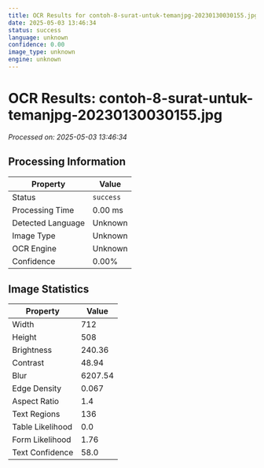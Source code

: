 ```yaml
---
title: OCR Results for contoh-8-surat-untuk-temanjpg-20230130030155.jpg
date: 2025-05-03 13:46:34
status: success
language: unknown
confidence: 0.00
image_type: unknown
engine: unknown
---
```


# OCR Results: contoh-8-surat-untuk-temanjpg-20230130030155.jpg
*Processed on: 2025-05-03 13:46:34*

## Processing Information

| Property | Value |
| -------- | ----- |
| Status | `success` |
| Processing Time | 0.00 ms |
| Detected Language | Unknown |
| Image Type | Unknown |
| OCR Engine | Unknown |
| Confidence | 0.00% |

## Image Statistics

| Property | Value |
| -------- | ----- |
| Width | 712 |
| Height | 508 |
| Brightness | 240.36 |
| Contrast | 48.94 |
| Blur | 6207.54 |
| Edge Density | 0.067 |
| Aspect Ratio | 1.4 |
| Text Regions | 136 |
| Table Likelihood | 0.0 |
| Form Likelihood | 1.76 |
| Text Confidence | 58.0 |
